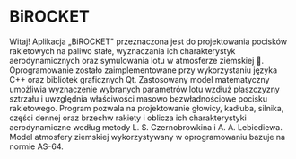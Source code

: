 # BiROCKET
Witaj! Aplikacja „BiROCKET" przeznaczona jest do projektowania pocisków rakietowych na paliwo stałe, wyznaczania ich charakterystyk aerodynamicznych oraz symulowania lotu w atmosferze ziemskiej :rocket:. 
Oprogramowanie zostało zaimplementowane przy wykorzystaniu języka C++ oraz bibliotek graficznych Qt. Zastosowany model matematyczny umożliwia wyznaczenie wybranych parametrów lotu wzdłuż płaszczyzny sztrzału i uwzględnia właściwości masowo bezwładnościowe pocisku rakietowego. 
Program pozwala na projektowanie głowicy, kadłuba, silnika, części dennej oraz brzechw rakiety i oblicza ich charakterystyki aerodynamiczne według metody L. S. Czernobrowkina i A. A. Lebiediewa.
Model atmosfery ziemskiej wykorzystywany w oprogramowaniu bazuje na normie AS-64.
